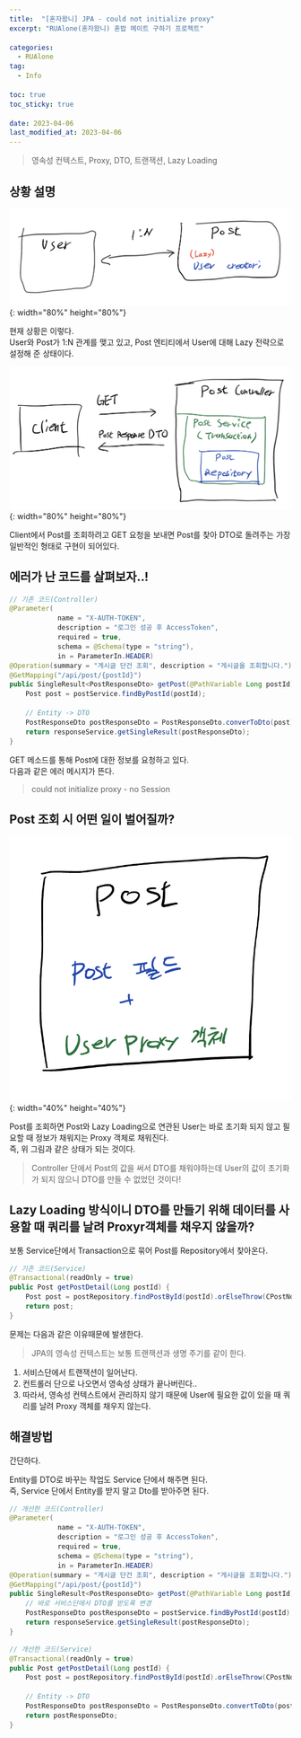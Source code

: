```yaml
---
title:  "[혼자왔니] JPA - could not initialize proxy"
excerpt: "RUAlone(혼자왔니) 혼밥 메이트 구하기 프로젝트"

categories:
  - RUAlone
tag:
  - Info

toc: true
toc_sticky: true

date: 2023-04-06
last_modified_at: 2023-04-06
---
```

> 영속성 컨텍스트, Proxy, DTO, 트랜잭션, Lazy Loading

## 상황 설명
![image](/assets/images/RUAlone/3-1.jpeg){: width="80%" height="80%"}

현재 상황은 이렇다.  
User와 Post가 1:N 관계를 맺고 있고, Post 엔티티에서 User에 대해 Lazy 전략으로 설정해 준 상태이다.  

![image](/assets/images/RUAlone/3-2.jpeg){: width="80%" height="80%"}

Client에서 Post를 조회하려고 GET 요청을 보내면 Post를 찾아 DTO로 돌려주는 가장 일반적인 형태로 구현이 되어있다.  


## 에러가 난 코드를 살펴보자..!
```java
// 기존 코드(Controller)
@Parameter(
            name = "X-AUTH-TOKEN",
            description = "로그인 성공 후 AccessToken",
            required = true,
            schema = @Schema(type = "string"),
            in = ParameterIn.HEADER)
@Operation(summary = "게시글 단건 조회", description = "게시글을 조회합니다.")
@GetMapping("/api/post/{postId}")
public SingleResult<PostResponseDto> getPost(@PathVariable Long postId) {
	Post post = postService.findByPostId(postId);

	// Entity -> DTO
	PostResponseDto postResponseDto = PostResponseDto.converToDto(post);
	return responseService.getSingleResult(postResponseDto);
}
```

GET 메소드를 통해 Post에 대한 정보를 요청하고 있다.  
다음과 같은 에러 메시지가 뜬다.  

> could not initialize proxy - no Session  


## Post 조회 시 어떤 일이 벌어질까?
![image](/assets/images/RUAlone/3-3.jpeg){: width="40%" height="40%"}

Post를 조회하면 Post와 Lazy Loading으로 연관된 User는 바로 초기화 되지 않고 필요할 때 정보가 채워지는 Proxy 객체로 채워진다.  
즉, 위 그림과 같은 상태가 되는 것이다.  

> Controller 단에서 Post의 값을 써서 DTO를 채워야하는데 User의 값이 초기화가 되지 않으니 DTO를 만들 수 없었던 것이다!  


## Lazy Loading 방식이니 DTO를 만들기 위해 데이터를 사용할 때 쿼리를 날려 Proxyr객체를 채우지 않을까?
보통 Service단에서 Transaction으로 묶어 Post를 Repository에서 찾아온다.  

```java
// 기존 코드(Service)
@Transactional(readOnly = true)
public Post getPostDetail(Long postId) { 
    Post post = postRepository.findPostById(postId).orElseThrow(CPostNotFoundException::new);
    return post;
}
```

문제는 다음과 같은 이유때문에 발생한다.  


> JPA의 영속성 컨텍스트는 보통 트랜잭션과 생명 주기를 같이 한다.  

1. 서비스단에서 트랜잭션이 일어난다.
2. 컨트롤러 단으로 나오면서 영속성 상태가 끝나버린다..
3. 따라서, 영속성 컨텍스트에서 관리하지 않기 때문에 User에 필요한 값이 있을 때 쿼리를 날려 Proxy 객체를 채우지 않는다.


## 해결방법
간단하다.  

Entity를 DTO로 바꾸는 작업도 Service 단에서 해주면 된다.  
즉, Service 단에서 Entity를 받지 말고 Dto를 받아주면 된다.  

```java
// 개선한 코드(Controller)
@Parameter(
            name = "X-AUTH-TOKEN",
            description = "로그인 성공 후 AccessToken",
            required = true,
            schema = @Schema(type = "string"),
            in = ParameterIn.HEADER)
@Operation(summary = "게시글 단건 조회", description = "게시글을 조회합니다.")
@GetMapping("/api/post/{postId}")
public SingleResult<PostResponseDto> getPost(@PathVariable Long postId) {
	// 바로 서비스단에서 DTO를 받도록 변경
	PostResponseDto postResponseDto = postService.findByPostId(postId);
	return responseService.getSingleResult(postResponseDto);
}
```

```java
// 개선한 코드(Service)
@Transactional(readOnly = true)
public Post getPostDetail(Long postId) { 
    Post post = postRepository.findPostById(postId).orElseThrow(CPostNotFoundException::new);
	
    // Entity -> DTO
    PostResponseDto postResponseDto = PostResponseDto.convertToDto(post);
    return postResponseDto;
}
```